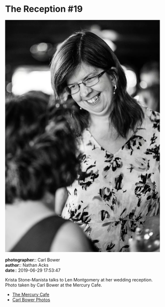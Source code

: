 # The Reception #19

![Krista Stone-Manista talks to Ellen Montgomery](assets/2019-06-29-set-3-the-reception-19.webp)

**photographer**:: Carl Bower  
**author**:: Nathan Acks  
**date**:: 2019-06-29 17:53:47

Krista Stone-Manista talks to Len Montgomery at her wedding reception. Photo taken by Carl Bower at the Mercury Cafe.

* [The Mercury Cafe](http://mercurycafe.com)
* [Carl Bower Photos](https://carlbowerphotos.com)
